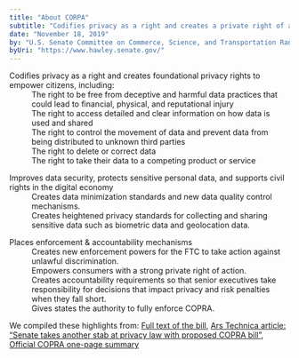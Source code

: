 ```yaml
---
title: "About CORPA"
subtitle: "Codifies privacy as a right and creates a private right of action to enforce privacy rights and oversight of platforms"
date: "November 18, 2019"
by: "U.S. Senate Committee on Commerce, Science, and Transportation Ranking Member Maria Cantwell (D-WA) and fellow senior members Senators Brian Schatz (D-HI), Amy Klobuchar (D-MN), and Ed Markey (D-MA)"
byUri: "https://www.hawley.senate.gov/"
---
```


<dl>
  <dt>Codifies privacy as a right and creates foundational privacy rights to empower citizens, including:</dt>
  <dd>
    The right to be free from deceptive and harmful data practices that could lead to financial, physical, and reputational injury
  </dd>
  <dd>
    The right to access detailed and clear information on how data is used and shared
  </dd>
  <dd>
    The right to control the movement of data and prevent data from being distributed to unknown third parties
  </dd>
  <dd>
    The right to delete or correct data
  </dd>
  <dd>
    The right to take their data to a competing product or service
  </dd>
</dl>

<dl>
  <dt>Improves data security, protects sensitive personal data, and supports civil rights in the digital economy
  </dt>
  <dd>
    Creates data minimization standards and new data quality control mechanisms.
  </dd>
  <dd>
    Creates heightened privacy standards for collecting and sharing sensitive data such as biometric data and geolocation data.
  </dd>
</dl>

<dl>
  <dt>Places enforcement & accountability mechanisms</dt>
  <dd>
    Creates new enforcement powers for the FTC to take action against unlawful discrimination.
  </dd>
  <dd>
    Empowers consumers with a strong private right of action.
  </dd>
  <dd>
    Creates accountability requirements so that senior executives take responsibility for decisions that impact privacy and risk penalties when they fall short.
  </dd>
  <dd>
    Gives states the authority to fully enforce COPRA.
  </dd>
</dl>

We compiled these highlights from: <a rel="noopener noreferrer" target="_blank"
href="https://www.cantwell.senate.gov/imo/media/doc/COPRA%20Bill%20Text.pdf">Full text of the bill</a>, <a rel="noopener noreferrer" target="_blank"
href="https://arstechnica.com/tech-policy/2019/11/senate-takes-another-stab-at-privacy-law-with-proposed-copra-bill/">Ars Technica article: “Senate takes another stab at privacy law with proposed COPRA bill”</a>, <a rel="noopener noreferrer" target="_blank"
href="https://www.cantwell.senate.gov/imo/media/doc/COPRA%20One-Pager.pdf">Official COPRA one-page summary</a>
